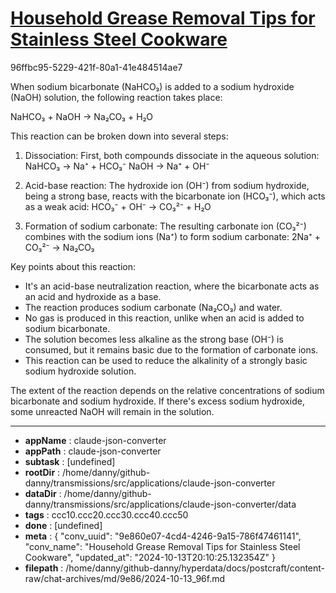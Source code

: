 # [Household Grease Removal Tips for Stainless Steel Cookware](https://claude.ai/chat/9e860e07-4cd4-4246-9a15-786f47461141)

96ffbc95-5229-421f-80a1-41e484514ae7

 When sodium bicarbonate (NaHCO₃) is added to a sodium hydroxide (NaOH) solution, the following reaction takes place:

NaHCO₃ + NaOH → Na₂CO₃ + H₂O

This reaction can be broken down into several steps:

1. Dissociation: First, both compounds dissociate in the aqueous solution:
   NaHCO₃ → Na⁺ + HCO₃⁻
   NaOH → Na⁺ + OH⁻

2. Acid-base reaction: The hydroxide ion (OH⁻) from sodium hydroxide, being a strong base, reacts with the bicarbonate ion (HCO₃⁻), which acts as a weak acid:
   HCO₃⁻ + OH⁻ → CO₃²⁻ + H₂O

3. Formation of sodium carbonate: The resulting carbonate ion (CO₃²⁻) combines with the sodium ions (Na⁺) to form sodium carbonate:
   2Na⁺ + CO₃²⁻ → Na₂CO₃

Key points about this reaction:

- It's an acid-base neutralization reaction, where the bicarbonate acts as an acid and hydroxide as a base.
- The reaction produces sodium carbonate (Na₂CO₃) and water.
- No gas is produced in this reaction, unlike when an acid is added to sodium bicarbonate.
- The solution becomes less alkaline as the strong base (OH⁻) is consumed, but it remains basic due to the formation of carbonate ions.
- This reaction can be used to reduce the alkalinity of a strongly basic sodium hydroxide solution.

The extent of the reaction depends on the relative concentrations of sodium bicarbonate and sodium hydroxide. If there's excess sodium hydroxide, some unreacted NaOH will remain in the solution.

---

* **appName** : claude-json-converter
* **appPath** : claude-json-converter
* **subtask** : [undefined]
* **rootDir** : /home/danny/github-danny/transmissions/src/applications/claude-json-converter
* **dataDir** : /home/danny/github-danny/transmissions/src/applications/claude-json-converter/data
* **tags** : ccc10.ccc20.ccc30.ccc40.ccc50
* **done** : [undefined]
* **meta** : {
  "conv_uuid": "9e860e07-4cd4-4246-9a15-786f47461141",
  "conv_name": "Household Grease Removal Tips for Stainless Steel Cookware",
  "updated_at": "2024-10-13T20:10:25.132354Z"
}
* **filepath** : /home/danny/github-danny/hyperdata/docs/postcraft/content-raw/chat-archives/md/9e86/2024-10-13_96f.md